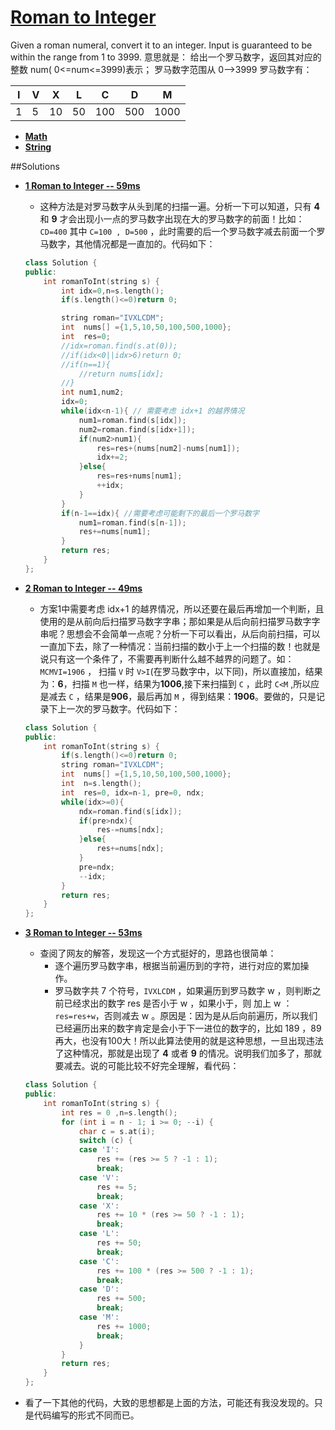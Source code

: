 # [Roman to Integer](https://leetcode.com/problems/integer-to-roman/)
Given a roman numeral, convert it to an integer.
Input is guaranteed to be within the range from 1 to 3999.
意思就是：
给出一个罗马数字，返回其对应的整数 num( 0<=num<=3999)表示；
罗马数字范围从 0-->3999 
罗马数字有：  

|I |V |X |L |C |D |M |   
|--|--|--|--|--|--|--|   
|1 |5 |10|50|100|500|1000|   
   
- **[Math](https://leetcode.com/tag/math/)** 
- **[String](https://leetcode.com/tag/string/)**


##Solutions

- **[1 Roman to Integer -- 59ms](https://leetcode.com/submissions/detail/22923182/)**
    - 这种方法是对罗马数字从头到尾的扫描一遍。分析一下可以知道，只有 **4** 和 **9** 才会出现小一点的罗马数字出现在大的罗马数字的前面！比如：`CD=400` 其中 `C=100 , D=500` ，此时需要的后一个罗马数字减去前面一个罗马数字，其他情况都是一直加的。代码如下：
    ```cpp
    class Solution {
    public:
        int romanToInt(string s) {
            int idx=0,n=s.length();
            if(s.length()<=0)return 0;
    
            string roman="IVXLCDM";
            int  nums[] ={1,5,10,50,100,500,1000};
            int  res=0;
            //idx=roman.find(s.at(0));
            //if(idx<0||idx>6)return 0;
            //if(n==1){
                //return nums[idx];
            //}
            int num1,num2;
            idx=0;
            while(idx<n-1){ // 需要考虑 idx+1 的越界情况
                num1=roman.find(s[idx]);
                num2=roman.find(s[idx+1]);
                if(num2>num1){
                    res=res+(nums[num2]-nums[num1]);
                    idx+=2;
                }else{
                    res=res+nums[num1];
                    ++idx;
                }
            }
            if(n-1==idx){ //需要考虑可能剩下的最后一个罗马数字
                num1=roman.find(s[n-1]);
                res+=nums[num1];
            }
            return res;
        }
    };

    ```

- **[2 Roman to Integer -- 49ms](https://leetcode.com/submissions/detail/22924998/)**
    - 方案1中需要考虑 idx+1 的越界情况，所以还要在最后再增加一个判断，且使用的是从前向后扫描罗马数字字串；那如果是从后向前扫描罗马数字字串呢？思想会不会简单一点呢？分析一下可以看出，从后向前扫描，可以一直加下去，除了一种情况：当前扫描的数小于上一个扫描的数！也就是说只有这一个条件了，不需要再判断什么越不越界的问题了。如：`MCMVI=1906` ， 扫描 `V` 时 `V>I`(在罗马数字中，以下同)，所以直接加，结果为：**6**，扫描 `M` 也一样，结果为**1006**,接下来扫描到 `C` ，此时 `C<M` ,所以应是减去 `C` ，结果是**906**，最后再加 `M` ，得到结果：**1906**。要做的，只是记录下上一次的罗马数字。代码如下：
    ```cpp
    class Solution {
    public:
        int romanToInt(string s) {
            if(s.length()<=0)return 0;
            string roman="IVXLCDM";
            int  nums[] ={1,5,10,50,100,500,1000};
            int  n=s.length();
            int  res=0, idx=n-1, pre=0, ndx;
            while(idx>=0){
                ndx=roman.find(s[idx]);
                if(pre>ndx){
                    res-=nums[ndx];
                }else{
                    res+=nums[ndx];
                }
                pre=ndx;
                --idx;
            }
            return res;
        }
    }; 
    ```
- **[3 Roman to Integer -- 53ms](https://leetcode.com/submissions/detail/22928879/)**
    - 查阅了网友的解答，发现这一个方式挺好的，思路也很简单：
        - 逐个遍历罗马数字串，根据当前遍历到的字符，进行对应的累加操作。
        - 罗马数字共 7 个符号，`IVXLCDM` ，如果遍历到罗马数字 w ，则判断之前已经求出的数字 res 是否小于 w ，如果小于，则 加上 w ：`res=res+w`，否则减去 w  。原因是：因为是从后向前遍历，所以我们已经遍历出来的数字肯定是会小于下一进位的数字的，比如 189 ，89再大，也没有100大！所以此算法使用的就是这种思想，一旦出现违法了这种情况，那就是出现了 **4** 或者 **9** 的情况。说明我们加多了，那就要减去。说的可能比较不好完全理解，看代码：
    ```cpp
    class Solution {
    public:
        int romanToInt(string s) {
            int res = 0 ,n=s.length();
            for (int i = n - 1; i >= 0; --i) {
                char c = s.at(i);
                switch (c) {
                case 'I':
                    res += (res >= 5 ? -1 : 1);
                    break;
                case 'V':
                    res += 5;
                    break;
                case 'X':
                    res += 10 * (res >= 50 ? -1 : 1);
                    break;
                case 'L':
                    res += 50;
                    break;
                case 'C':
                    res += 100 * (res >= 500 ? -1 : 1);
                    break;
                case 'D':
                    res += 500;
                    break;
                case 'M':
                    res += 1000;
                    break;
                }
            }
            return res;
        }
    };
    ```    

- 看了一下其他的代码，大致的思想都是上面的方法，可能还有我没发现的。只是代码编写的形式不同而已。